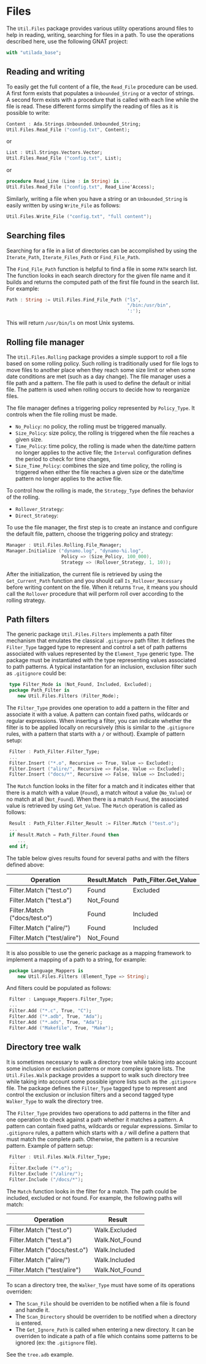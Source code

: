 # Files
The `Util.Files` package provides various utility operations around files
to help in reading, writing, searching for files in a path.
To use the operations described here, use the following GNAT project:

```Ada
with "utilada_base";
```

## Reading and writing
To easily get the full content of a file, the `Read_File` procedure can be
used.  A first form exists that populates a `Unbounded_String` or a vector
of strings.  A second form exists with a procedure that is called with each
line while the file is read.  These different forms simplify the reading of
files as it is possible to write:

```Ada
Content : Ada.Strings.Unbounded.Unbounded_String;
Util.Files.Read_File ("config.txt", Content);
```

or

```Ada
List : Util.Strings.Vectors.Vector;
Util.Files.Read_File ("config.txt", List);
```

or

```Ada
procedure Read_Line (Line : in String) is ...
Util.Files.Read_File ("config.txt", Read_Line'Access);
```

Similarly, writing a file when you have a string or an `Unbounded_String`
is easily written by using `Write_File` as follows:

```Ada
Util.Files.Write_File ("config.txt", "full content");
```

## Searching files
Searching for a file in a list of directories can be accomplished by using
the `Iterate_Path`, `Iterate_Files_Path` or `Find_File_Path`.

The `Find_File_Path` function is helpful to find a file in some `PATH`
search list.  The function looks in each search directory for the given
file name and it builds and returns the computed path of the first file
found in the search list.  For example:

```Ada
Path : String := Util.Files.Find_File_Path ("ls",
                                            "/bin:/usr/bin",
                                            ':');
```

This will return `/usr/bin/ls` on most Unix systems.

## Rolling file manager
The `Util.Files.Rolling` package provides a simple support to roll a file
based on some rolling policy.  Such rolling is traditionally used for file
logs to move files to another place when they reach some size limit or when
some date conditions are met (such as a day change).  The file manager uses
a file path and a pattern.  The file path is used to define the default
or initial file.  The pattern is used when rolling occurs to decide how
to reorganize files.

The file manager defines a triggering policy represented by `Policy_Type`.
It controls when the file rolling must be made.

* `No_Policy`: no policy, the rolling must be triggered manually.
* `Size_Policy`: size policy, the rolling is triggered when the file
  reaches a given size.
* `Time_Policy`: time policy, the rolling is made when the date/time pattern
  no longer applies to the active file; the `Interval` configuration
  defines the period to check for time changes,
* `Size_Time_Policy`: combines the size and time policy, the rolling is
  triggered when either the file reaches a given size or the date/time
  pattern no longer applies to the active file.

To control how the rolling is made, the `Strategy_Type` defines the behavior
of the rolling.

* `Rollover_Strategy`:
* `Direct_Strategy`:

To use the file manager, the first step is to create an instance and configure
the default file, pattern, choose the triggering policy and strategy:

```Ada
Manager : Util.Files.Rolling.File_Manager;
Manager.Initialize ("dynamo.log", "dynamo-%i.log",
                    Policy => (Size_Policy, 100_000),
                    Strategy => (Rollover_Strategy, 1, 10));

```

After the initialization, the current file is retrieved by using the
`Get_Current_Path` function and you should call `Is_Rollover_Necessary`
before writing content on the file.  When it returns `True`, it means you
should call the `Rollover` procedure that will perform roll over according
to the rolling strategy.

## Path filters
The generic package `Util.Files.Filters` implements a path filter mechanism
that emulates the classical `.gitignore` path filter.  It defines the
`Filter_Type` tagged type to represent and control a set of path patterns
associated with values represented by the `Element_Type` generic type.
The package must be instantiated with the type representing values
associated to path patterns.  A typical instantation for an inclusion,
exclusion filter such as `.gitignore` could be:

```Ada
 type Filter_Mode is (Not_Found, Included, Excluded);
 package Path_Filter is
    new Util.Files.Filters (Filter_Mode);
```

The `Filter_Type` provides one operation to add a pattern in the filter
and associate it with a value.  A pattern can contain fixed paths, wildcards
or regular expressions.  When inserting a filter, you can indicate
whether the filter is to be applied locally on recursively
(this is similar to the `.gitignore` rules, with a pattern that starts
with a `/` or without).  Example of pattern setup:

```Ada
 Filter : Path_Filter.Filter_Type;
 ...
 Filter.Insert ("*.o", Recursive => True, Value => Excluded);
 Filter.Insert ("alire/", Recursive => False, Value => Excluded);
 Filter.Insert ("docs/*", Recursive => False, Value => Included);
```

The `Match` function looks in the filter for a match and it indicates
either that there is a match with a value (`Found`), a match witout
a value (`No_Value`) or no match at all (`Not_Found`).  When there is
a match `Found`, the associated value is retrieved by using `Get_Value`.
The `Match` operation is called as follows:

```Ada
 Result : Path_Filter.Filter_Result := Filter.Match ("test.o");
 ...
 if Result.Match = Path_Filter.Found then
    ...
 end if;
```

The table below gives results found for several paths and with the
filters defined above:

| Operation                    | Result.Match   | Path_Filter.Get_Value |
| ---------------------------- | -------------- | --------- |
| Filter.Match ("test.o")      | Found          | Excluded  |
| Filter.Match ("test.a")      | Not_Found      |           |
| Filter.Match ("docs/test.o") | Found          | Included  |
| Filter.Match ("alire/")      | Found          | Included  |
| Filter.Match ("test/alire")  | Not_Found      |           |

It is also possible to use the generic package as a mapping framework
to implement a mapping of a path to a string, for example:

```Ada
 package Language_Mappers is
    new Util.Files.Filters (Element_Type => String);
```

And filters could be populated as follows:

```Ada
 Filter : Language_Mappers.Filter_Type;
 ...
 Filter.Add ("*.c", True, "C");
 Filter.Add ("*.adb", True, "Ada");
 Filter.Add ("*.ads", True, "Ada");
 Filter.Add ("Makefile", True, "Make");
```

## Directory tree walk
It is sometimes necessary to walk a directory tree while taking into
account some inclusion or exclusion patterns or more complex ignore lists.
The `Util.Files.Walk` package provides a support to walk such directory
tree while taking into account some possible ignore lists such as the
`.gitignore` file.  The package defines the `Filter_Type` tagged type
to represent and control the exclusion or inclusion filters and a second
tagged type `Walker_Type` to walk the directory tree.

The `Filter_Type` provides two operations to add patterns in the filter
and one operation to check against a path whether it matches a pattern.
A pattern can contain fixed paths, wildcards or regular expressions.
Similar to `.gitignore` rules, a pattern which starts with a `/` will
define a pattern that must match the complete path.  Otherwise, the pattern
is a recursive pattern.  Example of pattern setup:

```Ada
 Filter : Util.Files.Walk.Filter_Type;
 ...
 Filter.Exclude ("*.o");
 Filter.Exclude ("/alire/");
 Filter.Include ("/docs/*");
```

The `Match` function looks in the filter for a match.  The path could be
included, excluded or not found.  For example, the following paths will
match:

| Operation                    | Result         |
| ---------------------------- | -------------- |
| Filter.Match ("test.o")      | Walk.Excluded  |
| Filter.Match ("test.a")      | Walk.Not_Found |
| Filter.Match ("docs/test.o") | Walk.Included  |
| Filter.Match ("alire/")      | Walk.Included  |
| Filter.Match ("test/alire")  | Walk.Not_Found |

To scan a directory tree, the `Walker_Type` must have some of its operations
overriden:

* The `Scan_File` should be overriden to be notified when a file is found
  and handle it.
* The `Scan_Directory` should be overriden to be notified when a directory
  is entered.
* The `Get_Ignore_Path` is called when entering a new directory.  It can
  be overriden to indicate a path of a file which contains some patterns
  to be ignored (ex: the `.gitignore` file).

See the `tree.adb` example.

